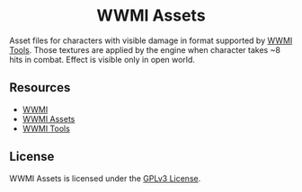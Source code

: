 <h1 align="center">WWMI Assets</h1>

Asset files for characters with visible damage in format supported by [WWMI Tools](https://github.com/SpectrumQT/WWMI-Tools). Those textures are applied by the engine when character takes ~8 hits in combat. Effect is visible only in open world.

<h2>Resources</h2>

- [WWMI](https://github.com/SpectrumQT/WWMI)
- [WWMI Assets](https://github.com/SpectrumQT/WWMI-Assets)
- [WWMI Tools](https://github.com/SpectrumQT/WWMI-Tools)
  
<h2>License</h2>

WWMI Assets is licensed under the [GPLv3 License](https://github.com/SpectrumQT/WWMI-Assets-Damage/blob/main/LICENSE).
